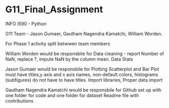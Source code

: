 # G11_Final_Assignment
INFO I590 - Python

G11 Team - 
Jason Gumaer, 
Gautham Nagendra Kamatchi, 
William Worden.

For Phase 1 activity split betwwen team members 

William Worden would be responsbile for 
Data cleaning - report Number of NaN, replace ?, impute NaN by the column mean. 
Data Stats 

Jason Gumaer would be responsbile for 
Plotting Scatterplot and Bar Plot must have titles,y axis and x axis names, non-default colors, histograms (subfigures) do not have to have titles.
Import libraries, Proper data import 

Gautham Nagendra Kamatchi would be responsbile for 
Github set up with one folder for code and one folder for dataset 
Readme file with contributions 
